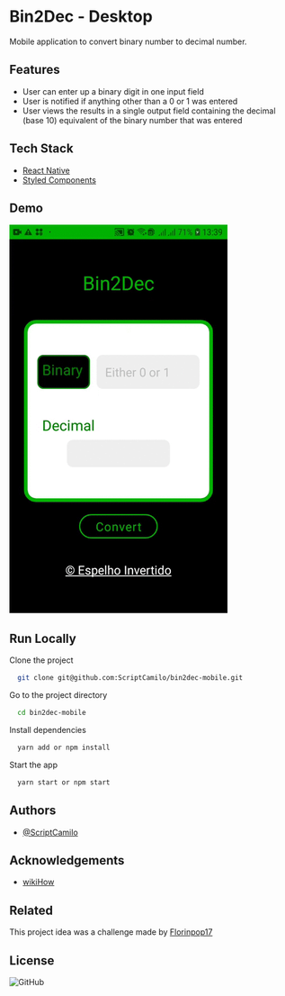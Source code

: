 
# Bin2Dec - Desktop

Mobile application to convert binary number to decimal number.

## Features

- User can enter up a binary digit in one input field
- User is notified if anything other than a 0 or 1 was entered
- User views the results in a single output field containing the decimal (base 10) equivalent of the binary number that was entered
  
## Tech Stack

- [React Native](https://reactnative.dev/)
- [Styled Components](https://styled-components.com/)

  
## Demo

<img src="src/assets/readme/bin2de-mobile.gif"/>


## Run Locally

Clone the project

```bash
  git clone git@github.com:ScriptCamilo/bin2dec-mobile.git
```

Go to the project directory

```bash
  cd bin2dec-mobile
```

Install dependencies

```bash
  yarn add or npm install
```

Start the app

```bash
  yarn start or npm start
```

## Authors

- [@ScriptCamilo](https://www.github.com/scriptcamilo)
  
## Acknowledgements

 - [wikiHow](https://www.wikihow.com/Convert-from-Binary-to-Decimal)

## Related

This project idea was a challenge made by [Florinpop17](https://github.com/florinpop17/app-ideas/blob/master/Projects/1-Beginner/Bin2Dec-App.md)

## License

![GitHub](https://img.shields.io/github/license/scriptcamilo/bin2dec-mobile?color=%45)
